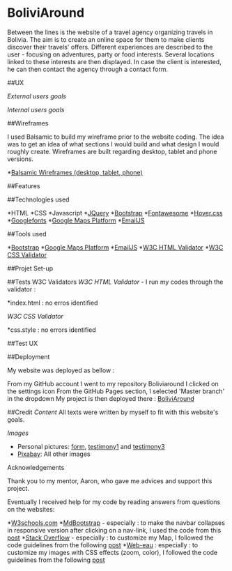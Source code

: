 # BoliviAround
Between the lines is the website of a travel agency organizing travels in Bolivia. 
The aim is to create an online space for them to make clients discover their travels' offers.
Different experiences are described to the user - focusing on adventures, party or food interests.
Several locations linked to these interests are then displayed.
In case the client is interested, he can then contact the agency through a contact form.

##UX

*External users goals*

*Internal users goals*

##Wireframes

I used Balsamic to build my wireframe prior to the website coding. 
The idea was to get an idea of what sections I would build and what design I would roughly 
create. Wireframes are built regarding desktop, tablet and phone versions.

*[Balsamic Wireframes (desktop, tablet, phone)](assets/wireframes/ms2_wireframe.pdf)

##Features

##Technologies used

*HTML
*CSS 
*Javascript
*[JQuery](https://jquery.com/)
*[Bootstrap](https://getbootstrap.com/)
*[Fontawesome](https://fontawesome.com/)
*[Hover.css](https://ianlunn.github.io/Hover/)
*[Googlefonts](https://fonts.google.com/)
*[Google Maps Platform](https://developers.google.com/maps/documentation/javascript/overview?hl=fr)
*[EmailJS](https://www.emailjs.com/)

##Tools used

*[Bootstrap](https://getbootstrap.com/)
*[Google Maps Platform](https://developers.google.com/maps/documentation/javascript/overview?hl=fr)
*[EmailJS](https://www.emailjs.com/)
*[W3C HTML Validator](https://validator.w3.org/)
*[W3C CSS Validator](https://jigsaw.w3.org/css-validator/)

##Projet Set-up

##Tests W3C Validators
*W3C HTML Validator* - I run my codes through the validator :

*index.html : no erros identified

*W3C CSS Validator*

*css.style : no errors identified

##Test UX

##Deployment

My website was deployed as bellow :

From my GitHub account I went to my repository Boliviaround
I clicked on the settings icon
From the GitHub Pages section, I selected 'Master branch' in the dropdown
My project is then deployed there : [BoliviAround](https://valentinelgd.github.io/Boliviaround/)

##Credit
*Content* All texts were written by myself to fit with this website's goals.

*Images* 
* Personal pictures: [form](assets/img/form.jpg), [testimony1](assets/img/testimony1.jpg) and [testimony3](assets/img/testimony3.jpg)
* [Pixabay](https://pixabay.com/fr/): All other images

Acknowledgements

Thank you to my mentor, Aaron, who gave me advices and support this project.

Eventually I received help for my code by reading answers from questions on the websites:

*[W3schools.com](https://www.w3schools.com/)
*[MdBootstrap](https://mdbootstrap.com/) - especially : to make the navbar collapses in responsive version after clicking on a nav-link, I used the code from this [post](https://mdbootstrap.com/support/general/auto-close-navbar-when-click-on-link-responsive-mode/)
*[Stack Overflow](https://stackoverflow.com/) - especially : to customize my Map, I followed the code guidelines from the following [post](https://stackoverflow.com/questions/28499141/how-to-change-google-map-center-by-clicking-a-button/28500306)
*[Web-eau](https://www.web-eau.net/) : especially : to customize my images with CSS effects (zoom, color), I followed the code guidelines from the following [post](https://www.web-eau.net/blog/15-effets-css3-pour-vos-images)


